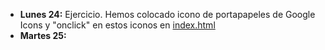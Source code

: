 - **Lunes 24:** Ejercicio. Hemos colocado icono de portapapeles de Google Icons y "onclick" en estos iconos en [index.html](24-oct/index.html)
- **Martes 25:** 